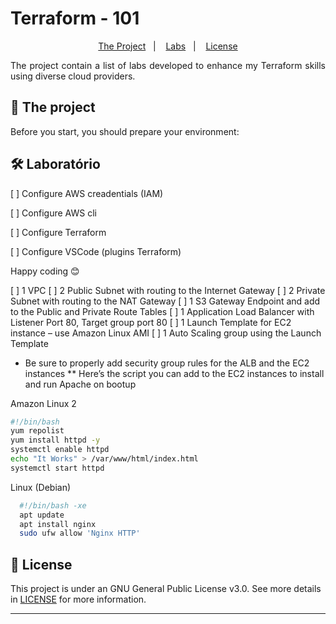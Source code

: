 # Terraform - 101

<p align="center">
  <a href="#HowToUseThisProject">The Project</a>&nbsp;&nbsp;&nbsp;|&nbsp;&nbsp;&nbsp;
  <a href="#Lab">Labs</a>&nbsp;&nbsp;&nbsp;|&nbsp;&nbsp;&nbsp;
  <a href="#memo-license">License</a>
</p>


<p align="justify">The project contain a list of labs developed to enhance my Terraform skills using diverse cloud providers.</p>

## 🚀 The project

Before you start, you should prepare your environment:

## 🛠 Laboratório

<p align="left">[ ] Configure AWS creadentials (IAM)</p>
<p align="left">[ ] Configure AWS cli</p>
<p align="left">[ ] Configure Terraform</p>
<p align="left">[ ] Configure VSCode (plugins Terraform) </p>

Happy coding 😊

[ ] 1 VPC
[ ] 2 Public Subnet with routing to the Internet Gateway
[ ] 2 Private Subnet with routing to the NAT Gateway
[ ] 1 S3 Gateway Endpoint and add to the Public and Private Route Tables
[ ] 1 Application Load Balancer with Listener Port 80, Target group port 80
[ ] 1 Launch Template for EC2 instance – use Amazon Linux AMI
[ ] 1 Auto Scaling group using the Launch Template

* Be sure to properly add security group rules for the ALB and the EC2 instances
** Here’s the script you can add to the EC2 instances to install and run Apache on bootup

Amazon Linux 2
```bash
#!/bin/bash
yum repolist
yum install httpd -y
systemctl enable httpd
echo "It Works" > /var/www/html/index.html
systemctl start httpd
```
Linux (Debian)
```bash
  #!/bin/bash -xe
  apt update
  apt install nginx
  sudo ufw allow 'Nginx HTTP'  
```
## :memo: License

This project is under an GNU General Public License v3.0. See more details in [LICENSE](LICENSE) for more information.

---